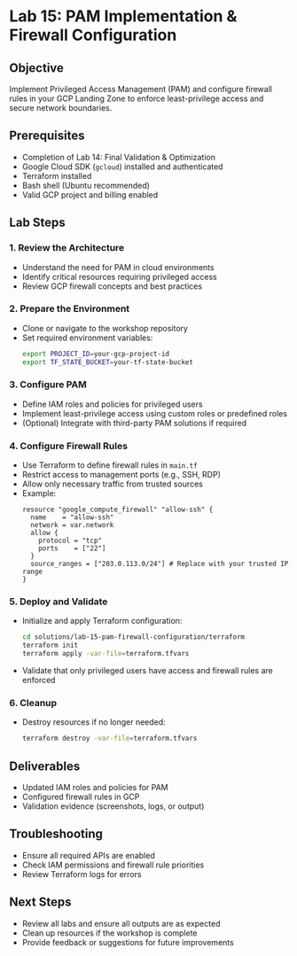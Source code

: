 # Lab 15: PAM Implementation & Firewall Configuration

## Objective
Implement Privileged Access Management (PAM) and configure firewall rules in your GCP Landing Zone to enforce least-privilege access and secure network boundaries.

## Prerequisites
- Completion of Lab 14: Final Validation & Optimization
- Google Cloud SDK (`gcloud`) installed and authenticated
- Terraform installed
- Bash shell (Ubuntu recommended)
- Valid GCP project and billing enabled

## Lab Steps

### 1. Review the Architecture
- Understand the need for PAM in cloud environments
- Identify critical resources requiring privileged access
- Review GCP firewall concepts and best practices

### 2. Prepare the Environment
- Clone or navigate to the workshop repository
- Set required environment variables:
  ```bash
  export PROJECT_ID=your-gcp-project-id
  export TF_STATE_BUCKET=your-tf-state-bucket
  ```

### 3. Configure PAM
- Define IAM roles and policies for privileged users
- Implement least-privilege access using custom roles or predefined roles
- (Optional) Integrate with third-party PAM solutions if required

### 4. Configure Firewall Rules
- Use Terraform to define firewall rules in `main.tf`
- Restrict access to management ports (e.g., SSH, RDP)
- Allow only necessary traffic from trusted sources
- Example:
  ```hcl
  resource "google_compute_firewall" "allow-ssh" {
    name    = "allow-ssh"
    network = var.network
    allow {
      protocol = "tcp"
      ports    = ["22"]
    }
    source_ranges = ["203.0.113.0/24"] # Replace with your trusted IP range
  }
  ```

### 5. Deploy and Validate
- Initialize and apply Terraform configuration:
  ```bash
  cd solutions/lab-15-pam-firewall-configuration/terraform
  terraform init
  terraform apply -var-file=terraform.tfvars
  ```
- Validate that only privileged users have access and firewall rules are enforced

### 6. Cleanup
- Destroy resources if no longer needed:
  ```bash
  terraform destroy -var-file=terraform.tfvars
  ```

## Deliverables
- Updated IAM roles and policies for PAM
- Configured firewall rules in GCP
- Validation evidence (screenshots, logs, or output)

## Troubleshooting
- Ensure all required APIs are enabled
- Check IAM permissions and firewall rule priorities
- Review Terraform logs for errors

## Next Steps
- Review all labs and ensure all outputs are as expected
- Clean up resources if the workshop is complete
- Provide feedback or suggestions for future improvements
